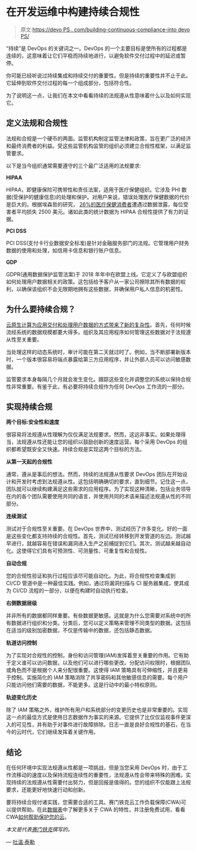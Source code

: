 # 在开发运维中构建持续合规性

> 原文:[https://devo PS . com/building-continuous-compliance-into devo PS/](https://devops.com/building-continuous-compliance-into-devops/)

“持续”是 DevOps 的关键词之一。DevOps 的一个主要目标是使所有的过程都是连续的，这意味着让它们平稳而持续地进行，以避免软件交付过程中的延迟或暂停。

你可能已经听说过持续集成和持续交付的重要性。但是持续的重要性并不止于此。它延伸到软件交付过程的每一个组成部分，包括符合性。

为了说明这一点，让我们在本文中看看持续的法规遵从性意味着什么以及如何实现它。

## **定义法规和合规性**

法规和合规是一个硬币的两面。监管机构制定监管法律和政策，旨在更广泛的经济和最终消费者的利益。受这些监管机构监管的组织必须建立合规性框架，以满足监管要求。

以下是当今组织通常需要遵守的三个最广泛适用的法规要求:

**HIPAA**

HIPAA，即健康保险可携带性和责任法案，适用于医疗保健组织。它涉及 PHI 数据(受保护的健康信息)的处理和保护。对用户来说，错误处理医疗保健数据的代价是巨大的。根据埃森哲的研究， [26%的医疗保健消费者](https://www.healthcareitnews.com/news/study-one-four-us-consumers-have-had-their-personal-medical-information-stolen)遭遇过数据泄露，每位受害者平均损失 2500 美元。诸如此类的统计数据为 HIPAA 合规性提供了有力的证据。

**PCI DSS**

PCI DSS(支付卡行业数据安全标准)是针对金融服务部门的法规。它管理用户财务数据的使用和处理，如信用卡信息和银行账户信息。

**GDP**

GDPR(通用数据保护监管法案)于 2018 年年中在欧盟上线。它定义了与欧盟组织如何处理用户数据相关的政策。这包括给予客户从一家公司擦除其所有数据的权利，以确保该组织不会无限期地拥有这些数据，并确保用户私人信息的机密性。

## **为什么要持续合规？**

[云原生计算为应用交付和处理用户数据的方式带来了新的复杂性](https://www.symantec.com/blogs/product-insights/rethinking-security-public-cloud)。首先，任何时候流经系统的数据规模都要大得多。组织及其应用程序如何管理这些数据对于法规遵从性至关重要。

当处理这样的动态系统时，审计可能在第二天就过时了。例如，当不断部署新版本时，一个版本很容易将端点暴露给第三方应用程序，并让外部人员可以访问敏感数据。

监管要求本身每隔几个月就会发生变化。跟踪这些变化并调整您的系统以保持合规性非常重要。有鉴于此，有必要将持续合规作为任何 DevOps 工作流的一部分。

## **实现持续合规**

**两个目标:安全性和速度**

很容易将法规遵从性理解为仅仅满足法规要求。然而，这远非事实。如果处理得当，法规遵从性还能让您的组织以鼓励创新的速度运营。每个采用 DevOps 的组织都希望既安全又快速。持续合规是实现这两个目标的方法。

**从第一天起的合规性**

通常，遵从是事后的想法。然而，持续的法规遵从性要求 DevOps 团队在开始设计和开发时考虑到法规遵从性。这包括明确确切的要求，直到细节。记住这一点，团队就可以继续构建满足这些需求的应用程序。为了实现这种清晰，包括业务领导在内的各个团队需要使用共同的语言，并使用共同的术语来描述法规遵从性的不同部分。

**连续测试**

测试对于合规性至关重要。在 DevOps 世界中，测试经历了许多变化。好的一面是这些变化都支持持续的合规性。首先，测试已经转移到开发管道的左边。测试越早进行，就越容易在错误和漏洞进入生产之前捕捉到它们。其次，测试越来越自动化。这使得它们具有可预测性、可测量性、可重复性和合规性。

**自动合规**

您的合规性验证和执行过程应该尽可能自动化。为此，将合规性检查集成到 CI/CD 管道中是一种最佳实践。例如，通过将漏洞扫描与 CI 服务器集成，使其成为 CI/CD 流程的一部分，以便在构建时自动执行检查。

**右侧数据层级**

并非所有的数据都同样重要。有些数据更敏感。这就是为什么您需要对系统中的所有数据进行组织和分类。分类后，您可以定义策略来管理不同类型的数据。这包括在适当的级别加密数据，不仅是传输中的数据，还包括静态数据。

**轨道访问控制**

为了实现对合规性的控制，身份和访问管理(IAM)发挥着至关重要的作用。它有助于定义谁可以访问数据，以及他们可以进行哪些更改。分配访问权限时，根据团队或角色而不是根据个人来分配很重要。这使得 IAM 策略具有可伸缩性，并且更易于控制。实施简化的 IAM 策略消除了共享密码和其他敏感信息的需要。每个用户只能访问他们需要的数据，不能更多。这是行动中的最小特权原则。

**轨迹变化历史**

除了 IAM 策略之外，维护所有用户和系统部分的变更历史也是非常重要的。实现这一点的最佳方式是使用日志数据作为事实的来源。它提供了比仅仅监视事件更深入的可见性，并有助于对事件进行故障排除。日志一直是良好合规性的基石，在当今的云时代，它们继续发挥着关键作用。

## **结论**

在任何环境中实现法规遵从性都是一项挑战，但是当您采用 DevOps 时，由于工作流移动的速度以及保持流程连续性的重要性，法规遵从性会带来特殊的困难。实现持续的法规遵从性需要付出努力，但是回报是值得的。您的组织不仅能跟上法规要求，还能更好地快速行动和创新。

要将持续合规付诸实践，您需要合适的工具。赛门铁克云工作负载保障(CWA)可以提供帮助。在此[数据表](https://www.symantec.com/content/dam/symantec/docs/data-sheets/cloud-workload-assurance-en.pdf)中了解更多关于 CWA 的特性，并注册免费试用，看看 CWA[如何帮助保护您的云](https://securitycloud.symantec.com/cc/#/landing?inid=us_symc_cloud-workload-protection_pdp_to_leadgen_trialware_PID-101_cloud-workload-protection)。

*本文是代表[赛门铁克](https://www.symantec.com/)撰写的。*

— [吐温·泰勒](https://devops.com/author/twain-taylor/)